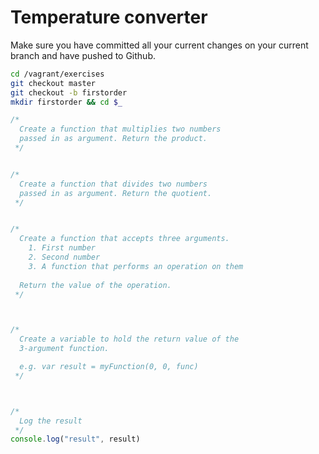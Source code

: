 # Temperature converter

Make sure you have committed all your current changes on your current branch and have pushed to Github.

```bash
cd /vagrant/exercises
git checkout master
git checkout -b firstorder
mkdir firstorder && cd $_
```

```js
/*
  Create a function that multiplies two numbers
  passed in as argument. Return the product.
 */


/*
  Create a function that divides two numbers
  passed in as argument. Return the quotient.
 */


/*
  Create a function that accepts three arguments.
    1. First number
    2. Second number
    3. A function that performs an operation on them
    
  Return the value of the operation.
 */



/*
  Create a variable to hold the return value of the
  3-argument function. 

  e.g. var result = myFunction(0, 0, func)
 */



/*
  Log the result
 */
console.log("result", result)
```